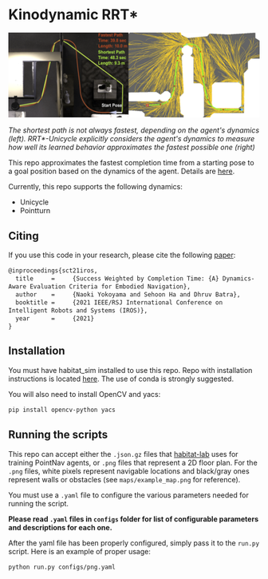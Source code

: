# Kinodynamic RRT*

![rrt_star_apartment](https://raw.githubusercontent.com/naokiyokoyama/website_media/master/imgs/sct/apartment_short_vs_fast.png)

_The shortest path is not always fastest, depending on the agent's dynamics (left). RRT*-Unicycle explicitly considers the agent's dynamics to measure how well its learned behavior approximates the fastest possible one (right)_

This repo approximates the fastest completion time from a starting pose to a goal position based on the dynamics of the
agent. Details are [here](https://arxiv.org/abs/2103.08022).

Currently, this repo supports the following dynamics:

* Unicycle
* Pointturn

## Citing
If you use this code in your research, please cite the following [paper](https://arxiv.org/abs/2103.08022):

```
@inproceedings{sct21iros,
  title     =     {Success Weighted by Completion Time: {A} Dynamics-Aware Evaluation Criteria for Embodied Navigation},
  author    =     {Naoki Yokoyama and Sehoon Ha and Dhruv Batra},
  booktitle =     {2021 IEEE/RSJ International Conference on Intelligent Robots and Systems (IROS)},
  year      =     {2021}
}
```

## Installation

You must have habitat_sim installed to use this repo. Repo with installation instructions is located 
[here](https://github.com/facebookresearch/habitat-sim/). The use of conda is strongly suggested.

You will also need to install OpenCV and yacs:
```bash
pip install opencv-python yacs
```

## Running the scripts

This repo can accept either the `.json.gz` files that [habitat-lab](https://github.com/facebookresearch/habitat-lab/) uses
for training PointNav agents, or `.png` files that represent a 2D floor plan. For the `.png` files, white pixels 
represent navigable locations and black/gray ones represent walls or obstacles (see `maps/example_map.png` for reference).

You must use a `.yaml` file to configure the various parameters needed for running the script.

**Please read `.yaml` files in `configs` folder for list of configurable parameters and descriptions for each one.**

After the yaml file has been properly configured, simply pass it to the `run.py` script. Here is an example of proper usage:

```bash
python run.py configs/png.yaml
```
 
